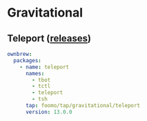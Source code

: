 # Gravitational

## Teleport ([releases](https://github.com/gravitational/teleport/releases))

```yaml
ownbrew:
  packages:
    - name: teleport
      names:
        - tbot
        - tctl
        - teleport
        - tsh
      tap: foomo/tap/gravitational/teleport
      version: 13.0.0
```
